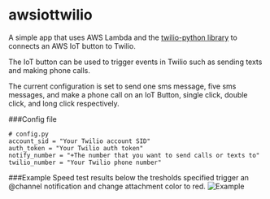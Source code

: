 # awsiottwilio
A simple app that uses AWS Lambda and the [twilio-python library](https://github.com/twilio/twilio-python) to connects an AWS IoT button to Twilio. 

The IoT button can be used to trigger events in Twilio such as sending texts and making phone calls. 

The current configuration is set to send one sms message, five sms messages, and make a phone call on an IoT Button, single click, double click, and long click respectively. 


###Config file

```
# config.py
account_sid = "Your Twilio account SID"
auth_token = "Your Twilio auth token"
notify_number = "+The number that you want to send calls or texts to"
twilio_number = "Your Twilio phone number"
```

###Example
Speed test results below the tresholds specified trigger an @channel notification and change attachment color to red. 
![Example](http://i.imgur.com/qI1DqfV.jpg)


